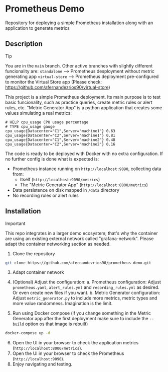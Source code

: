 # Prometheus Demo

Repository for deploying a simple Prometheus installation along with an application to generate metrics

## Description

> [!TIP]  
> You are in the `main` branch. Other active branches with slightly different funcionality are:
> `standalone` --> Prometheus desployment without metric generating app 
> `virtual-store` --> Prometheus deployment pre-configured to monitor the Virtual Store app (Please check: https://github.com/afernandezrios90/virtual-store)

This project is a simple Prometheus deployment. Its main purpose is to test basic funcionality, such as practice queries, create metric rules or alert rules, etc.
"Metric Generator App" is a python application that creates some values simulating a real metrics:
```
# HELP cpu_usage CPU usage percentage
# TYPE cpu_usage gauge
cpu_usage{Datacenter="C1",Server="machine1"} 0.63
cpu_usage{Datacenter="C2",Server="machine1"} 0.81
cpu_usage{Datacenter="C1",Server="machine2"} 0.48
cpu_usage{Datacenter="C2",Server="machine2"} 0.16
```

The code is ready to be deployed with Docker with no extra configuration. If no further config is done what is expected is:
- Prometheus instance running on `http://localhost:9090`, collecting data from:
	- Itself (`http://localhost:9090/metrics`)
	- The "Metric Generator App" (`http://localhost:8000/metrics`)
- Data persistence on disk mapped in `/data` directory
- No recording rules or alert rules

## Installation

> [!IMPORTANT]  
> This repo integrates in a larger demo ecosystem; that's why the container are using an existing external network called "grafana-network". Please adapt the container networking section as needed.

1. Clone the repository
```bash
git clone https://github.com/afernandezrios90/prometheus-demo.git
```
3. Adapt container network
4. (Optional) Adjust the configuration:
	a. Prometheus configuration: Adjust `prometheus.yaml`, `alert_rules.yml` and `recording_rules.yml` as desired. Or even create new files if you want.
	b. Metric Generator configuration: Adjust `metric_generator.py` to include more metrics, metric types and more value randomness. Imagination is the limit.

5. Run using Docker compose (if you change something in the Metric Generator app after the first deployment make sure to include the `--build` option os that image is rebuilt)
```bash
docker-compose up -d
```
6. Open the UI in your browser to check the application metrics (`http://localhost:8000/metrics`).
7. Open the UI in your browser to check the Prometheus (`http://localhost:9090`).
8. Enjoy navigating and testing.